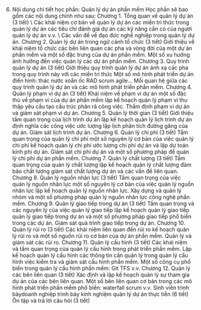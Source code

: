 6. Nội dung chi tiết học phần: Quản lý dự án phần mềm
Học phần sẽ bao gồm các nội dung chính như sau:
Chương 1. Tổng quan về quản lý dự án (3 tiết) \ Các khái niệm cơ bản về quản lý dự án các miền tri thức trong quản lý dự án các tiêu chí đánh giá dự án các kỹ năng cần có của người quản lý dự án v.v. \ Các vấn đề về đạo đức nghề nghiệp trong quản lý dự án.
Chương 2. Quản lý dự án trong ngữ cảnh tổ chức (3 tiết) Giới thiệu về khái niệm tổ chức các bên liên quan các pha và vòng đời của một dự án phần mềm và một số đặc trưng của dự án phần mềm. Một số xu hướng ảnh hưởng đến việc quản lý các dự án phần mềm.
Chương 3. Quy trình quản lý dự án (3 tiết) Giới thiệu quy trình quản lý dự án ánh xạ các pha trong quy trình này với các miền tri thức Một số mô hình phát triển dự án điển hình: thác nước xoắn ốc RAD scrum agile... Mối quan hệ giữa các quy trình quản lý dự án và các mô hình phát triển phần mềm.
Chương 4. Quản lý phạm vi dự án (3 tiết) Khái niệm về phạm vi dự án một số đặc thù về phạm vi của dự án phần mềm lập kế hoạch quản lý phạm vi thu thập yêu cầu tạo cấu trúc phân rã công việc. Thẩm định phạm vi dự án và giám sát phạm vi dự án.
Chương 5. Quản lý thời gian (3 tiết) Giới thiệu tầm quan trọng của lịch trình dự án lập kế hoạch quản lý lịch trình dự án định nghĩa các công việc ước lượng lập lịch phân tích đường găng của dự án. Giám sát lịch trình dự án.
Chương 6. Quản lý chi phí (3 tiết) Tầm quan trọng của quản lý chi phí một số nguyên lý cơ bản của việc quản lý chi phí kế hoạch quản lý chi phí ước lượng chi phí dự án và lập dự toán kính phí dự án. Giám sát chi phí dự án và một số phương pháp để quản lý chi phí dự án phần mềm.
Chương 7. Quản lý chất lượng (3 tiết) Tầm quan trọng của quản lý chất lượng lập kế hoạch quản lý chất lượng đảm bảo chất lượng giám sát chất lượng dự án và các vấn đề liên quan.
Chương 8. Quản lý nguồn nhân lực (3 tiết) Tầm quan trọng của việc quản lý nguồn nhân lực một số nguyên lý cơ bản của việc quản lý nguồn nhân lực lập kế hoạch quản lý nguồn nhân lực. Xây dựng và quản lý nhóm và một số phương pháp quản lý nguồn nhân lực công nghệ phần mềm.
Chương 9. Quản lý giao tiếp trong dự án (3 tiết) Tầm quan trọng và các nguyên lý của việc quản lý giao tiếp lập kế hoạch quản lý giao tiếp quản lý giao tiếp trong dự án và một số phương pháp giao tiếp phổ biến trong các dự án. Giám sát quá trình giao tiếp trong dự án.
Chương 10. Quản lý rủi ro (3 tiết) Các khái niệm liên quan đến rủi ro kế hoạch quản lý rủi ro và một số nguồn rủi ro cơ bản của dự án phần mềm. Quản lý và giám sát các rủi ro.
Chương 11. Quản lý cấu hình (3 tiết) Các khái niệm và tầm quan trọng của quản lý cấu hình trong phát triển phần mềm. Lập kế hoạch quản lý cấu hình các thông tin cần quản lý trong quản lý cấu hình việc kiểm tra và giám sát cấu hình phần mềm. Một số công cụ phổ biến trong quản lý cấu hình phần mềm: Git TFS v.v.
Chương 12. Quản lý các bên liên quan (3 tiết) Xác định và lập kế hoạch quản lý sự tham gia dự án của các bên liên quan. Một số bên liên quan cơ bản trong các mô hình phát triển phần mềm phổ biến: waterfall scrum v.v.
Sinh viên trình bàydoanh nghiệp trình bày kinh nghiệm quản lý dự án
thực tiễn (6 tiết)
Ôn tập và trả lời câu hỏi (3 tiết)

